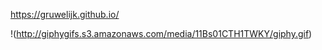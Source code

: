 https://gruwelijk.github.io/

!(http://giphygifs.s3.amazonaws.com/media/11Bs01CTH1TWKY/giphy.gif)


